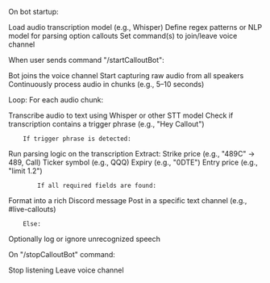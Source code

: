 On bot startup:
    
Load audio transcription model (e.g., Whisper)
Define regex patterns or NLP model for parsing option callouts
Set command(s) to join/leave voice channel

When user sends command "/startCalloutBot":
    
Bot joins the voice channel
Start capturing raw audio from all speakers
Continuously process audio in chunks (e.g., 5–10 seconds)

Loop:
    For each audio chunk:
        
Transcribe audio to text using Whisper or other STT model
Check if transcription contains a trigger phrase (e.g., "Hey Callout")

        If trigger phrase is detected:
            
Run parsing logic on the transcription
Extract:
Strike price (e.g., "489C" → 489, Call)
Ticker symbol (e.g., QQQ)
Expiry (e.g., "0DTE")
Entry price (e.g., "limit 1.2")

            If all required fields are found:
                
Format into a rich Discord message
Post in a specific text channel (e.g., #live-callouts)

        Else:
            
Optionally log or ignore unrecognized speech

On "/stopCalloutBot" command:
    
Stop listening
Leave voice channel